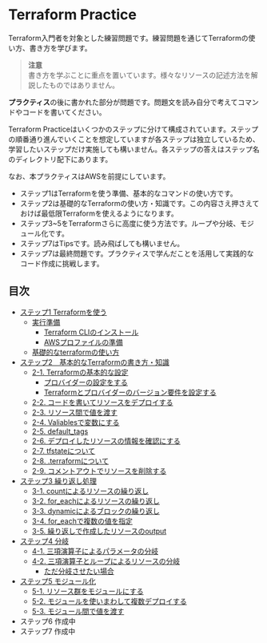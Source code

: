 # Terraform Practice

Terraform入門者を対象とした練習問題です。練習問題を通じてTerraformの使い方、書き方を学びます。

> **注意**  
> 書き方を学ぶことに重点を置いています。様々なリソースの記述方法を解説したものではありません。

**プラクティス**の後に書かれた部分が問題です。問題文を読み自分で考えてコマンドやコードを書いてください。

Terraform Practiceはいくつかのステップに分けて構成されています。ステップの順番通り進んでいくことを想定していますが各ステップは独立しているため、学習したいステップだけ実施しても構いません。各ステップの答えはステップ名のディレクトリ配下にあります。

なお、本プラクティスはAWSを前提にしています。

- ステップ1はTerraformを使う準備、基本的なコマンドの使い方です。
- ステップ2は基礎的なTerraformの使い方・知識です。この内容さえ押さえておけば最低限Terraformを使えるようになります。
- ステップ3~5をTerraformさらに高度に使う方法です。ループや分岐、モジュール化です。
- ステップ7はTipsです。読み飛ばしても構いません。
- ステップ7は最終問題です。プラクティスで学んだことを活用して実践的なコード作成に挑戦します。

## 目次

- [ステップ1 Terraformを使う](./step1.md)
  - [実行準備](./step1.md#実行準備)
    - [Terraform CLIのインストール](./step1.md#terraform-cliのインストール)
    - [AWSプロファイルの準備](./step1.md#awsプロファイルの準備)
  - [基礎的なterraformの使い方](./step1.md#基礎的なterraformの使い方)
- [ステップ2　基本的なTerraformの書き方・知識](./step2.md#ステップ2基本的なterraformの書き方知識)
  - [2-1. Terraformの基本的な設定](./step2.md#2-1-terraformの基本的な設定)
    - [プロバイダーの設定をする](./step2.md#プロバイダーの設定をする)
    - [Terraformとプロバイダーのバージョン要件を設定する](./step2.md#terraformとプロバイダーのバージョン要件を設定する)
  - [2-2. コードを書いてリソースをデプロイする](./step2.md#2-2-コードを書いてリソースをデプロイする)
  - [2-3. リソース間で値を渡す](./step2.md#2-3-リソース間で値を渡す)
  - [2-4. Valiablesで変数にする](./step2.md#2-4-valiablesで変数にする)
  - [2-5. default\_tags](./step2.md#2-5-default_tags)
  - [2-6. デプロイしたリソースの情報を確認にする](./step2.md#2-6-デプロイしたリソースの情報を確認にする)
  - [2-7. tfstateについて](./step2.md#2-7-tfstateについて)
  - [2-8. .terraformについて](./step2.md#2-8-terraformについて)
  - [2-9. コメントアウトでリソースを削除する](./step2.md#2-9-コメントアウトでリソースを削除する)
- [ステップ3 繰り返し処理](./step3.md#ステップ3-繰り返し処理)
  - [3-1. countによるリソースの繰り返し](./step3.md#3-1-countによるリソースの繰り返し)
  - [3-2. for\_eachによるリソースの繰り返し](./step3.md#3-2-for_eachによるリソースの繰り返し)
  - [3-3. dynamicによるブロックの繰り返し](./step3.md#3-3-dynamicによるブロックの繰り返し)
  - [3-4. for\_eachで複数の値を指定](./step3.md#3-4-for_eachで複数の値を指定)
  - [3-5. 繰り返しで作成したリソースのoutput](./step3.md#3-5-繰り返しで作成したリソースのoutput)
- [ステップ4 分岐](./step4.md#ステップ4-分岐)
  - [4-1. 三項演算子によるパラメータの分岐](./step4.md#4-1-三項演算子によるパラメータの分岐)
  - [4-2. 三項演算子とループによるリソースの分岐](./step4.md#4-2-三項演算子とループによるリソースの分岐)
    - [ただ分岐させたい場合](./step4.md#ただ分岐させたい場合)
- [ステップ5 モジュール化](./step5.md#ステップ5-モジュール化)
  - [5-1. リソース群をモジュールにする](./step5.md#5-1-リソース群をモジュールにする)
  - [5-2. モジュールを使いまわして複数デプロイする](./step5.md#5-2-モジュールを使いまわして複数デプロイする)
  - [5-3. モジュール間で値を渡す](./step5.md#5-3-モジュール間で値を渡す)
- ステップ6 作成中
- ステップ7 作成中
